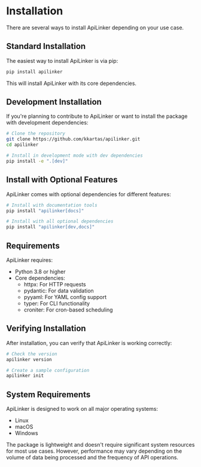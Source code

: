 # Installation

There are several ways to install ApiLinker depending on your use case.

## Standard Installation

The easiest way to install ApiLinker is via pip:

```bash
pip install apilinker
```

This will install ApiLinker with its core dependencies.

## Development Installation

If you're planning to contribute to ApiLinker or want to install the package with development dependencies:

```bash
# Clone the repository
git clone https://github.com/kkartas/apilinker.git
cd apilinker

# Install in development mode with dev dependencies
pip install -e ".[dev]"
```

## Install with Optional Features

ApiLinker comes with optional dependencies for different features:

```bash
# Install with documentation tools
pip install "apilinker[docs]"

# Install with all optional dependencies
pip install "apilinker[dev,docs]"
```

## Requirements

ApiLinker requires:

- Python 3.8 or higher
- Core dependencies:
  - httpx: For HTTP requests
  - pydantic: For data validation
  - pyyaml: For YAML config support
  - typer: For CLI functionality
  - croniter: For cron-based scheduling

## Verifying Installation

After installation, you can verify that ApiLinker is working correctly:

```bash
# Check the version
apilinker version

# Create a sample configuration
apilinker init
```

## System Requirements

ApiLinker is designed to work on all major operating systems:

- Linux
- macOS
- Windows

The package is lightweight and doesn't require significant system resources for most use cases. However, performance may vary depending on the volume of data being processed and the frequency of API operations.
